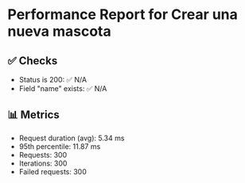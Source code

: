 # Performance Report for Crear una nueva mascota

## ✅ Checks
- Status is 200: ✅ N/A
- Field "name" exists: ✅ N/A

## 📊 Metrics
- Request duration (avg): 5.34 ms
- 95th percentile: 11.87 ms
- Requests: 300
- Iterations: 300
- Failed requests: 300